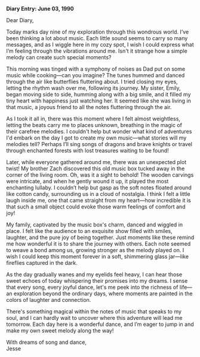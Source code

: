
**Diary Entry: June 03, 1990**

Dear Diary,

Today marks day nine of my exploration through this wondrous world. I’ve been thinking a lot about music. Each little sound seems to carry so many messages, and as I wiggle here in my cozy spot, I wish I could express what I’m feeling through the vibrations around me. Isn't it strange how a simple melody can create such special moments?

This morning was tinged with a symphony of noises as Dad put on some music while cooking—can you imagine? The tunes hummed and danced through the air like butterflies fluttering about. I tried closing my eyes, letting the rhythm wash over me, following its journey. My sister, Emily, began moving side to side, humming along with a big smile, and it filled my tiny heart with happiness just watching her. It seemed like she was living in that music, a joyous friend to all the notes fluttering through the air. 

As I took it all in, there was this moment where I felt almost weightless, letting the beats carry me to places unknown, breathing in the magic of their carefree melodies. I couldn't help but wonder what kind of adventures I'd embark on the day I got to create my own music—what stories will my melodies tell? Perhaps I’ll sing songs of dragons and brave knights or travel through enchanted forests with lost treasures waiting to be found!

Later, while everyone gathered around me, there was an unexpected plot twist! My brother Zach discovered this old music box tucked away in the corner of the living room. Oh, was it a sight to behold! The wooden carvings were intricate, and when he gently wound it up, it played the most enchanting lullaby. I couldn’t help but gasp as the soft notes floated around like cotton candy, surrounding us in a cloud of nostalgia. I think I felt a little laugh inside me, one that came straight from my heart—how incredible it is that such a small object could evoke those warm feelings of comfort and joy!

My family, captivated by the music box's charm, danced and wiggled in place. I felt like the audience to an exquisite show filled with smiles, laughter, and the pure joy of being together. Just moments like these remind me how wonderful it is to share the journey with others. Each note seemed to weave a bond among us, growing stronger as the melody played on. I wish I could keep this moment forever in a soft, shimmering glass jar—like fireflies captured in the dark.

As the day gradually wanes and my eyelids feel heavy, I can hear those sweet echoes of today whispering their promises into my dreams. I sense that every song, every joyful dance, let's me peek into the richness of life—an exploration beyond the ordinary days, where moments are painted in the colors of laughter and connection.

There's something magical within the notes of music that speaks to my soul, and I can hardly wait to uncover where this adventure will lead me tomorrow. Each day here is a wonderful dance, and I’m eager to jump in and make my own sweet melody along the way!

With dreams of song and dance,  
Jesse
